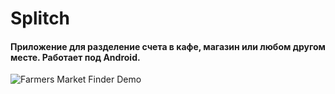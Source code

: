 # Splitch
#### Приложение для разделение счета в кафе, магазин или любом другом месте. Работает под Android.
![Farmers Market Finder Demo](demo.gif)
